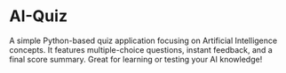 # AI-Quiz
A simple Python-based quiz application focusing on Artificial Intelligence concepts. It features multiple-choice questions, instant feedback, and a final score summary. Great for learning or testing your AI knowledge!
